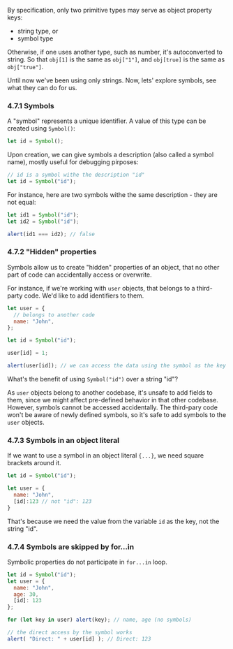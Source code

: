 By specification, only two primitive types may serve as object property keys:

- string type, or
- symbol type

Otherwise, if one uses another type, such as number, it's autoconverted to string. So that `obj[1]` is the same as `obj["1"]`, and `obj[true]` is the same as `obj["true"]`.

Until now we've been using only strings.
Now, lets' explore symbols, see what they can do for us.

### 4.7.1 Symbols

A "symbol" represents a unique identifier.
A value of this type can be created using `Symbol()`:

```js
let id = Symbol();
```

Upon creation, we can give symbols a description (also called a symbol name), mostly useful for debugging pirposes:

```js
// id is a symbol withe the description "id"
let id = Symbol("id");
```

For instance, here are two symbols withe the same description - they are not equal:

```js
let id1 = Symbol("id");
let id2 = Symbol("id");

alert(id1 === id2); // false
```

### 4.7.2 "Hidden" properties

Symbols allow us to create "hidden" properties of an object, that no other part of code can accidentally access or overwrite.

For instance, if we're working with `user` objects, that belongs to a third-party code.
We'd like to add identifiers to them.

```js
let user = {
  // belongs to another code
  name: "John",
};

let id = Symbol("id");

user[id] = 1;

alert(user[id]); // we can access the data using the symbol as the key
```

What's the benefit of using `Symbol("id")` over a string "id"?

As `user` objects belong to another codebase, it's unsafe to add fields to them, since we might affect pre-defined behavior in that other codebase. However, symbols cannot be accessed accidentally. The third-pary code won't be aware of newly defined symbols, so it's safe to add symbols to the `user` objects.

### 4.7.3 Symbols in an object literal 

If we want to use a symbol in an object literal `{...}`, we need square brackets around it.

```js
let id = Symbol("id");

let user = {
  name: "John",
  [id]:123 // not "id": 123
}
````
That's because we need the value from the variable `id` as the key, not the string "id".

### 4.7.4 Symbols are skipped by for...in

Symbolic properties do not participate in `for...in` loop.

```js
let id = Symbol("id");
let user = {
  name: "John",
  age: 30,
  [id]: 123
};

for (let key in user) alert(key); // name, age (no symbols)

// the direct access by the symbol works
alert( "Direct: " + user[id] ); // Direct: 123
```
